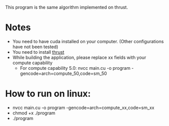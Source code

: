 This program is the same algorithm implemented on thrust.

# Notes
* You need to have cuda installed on your computer. (Other configurations have not been tested)
* You need to install [thrust](https://github.com/NVIDIA/thrust)
* While building the application, please replace xx fields with your compute capability
  * For compute capability 5.0: nvcc main.cu -o program -gencode=arch=compute_50,code=sm_50

# How to run on linux:
* nvcc main.cu -o program -gencode=arch=compute_xx,code=sm_xx
* chmod +x ./program
* ./program
